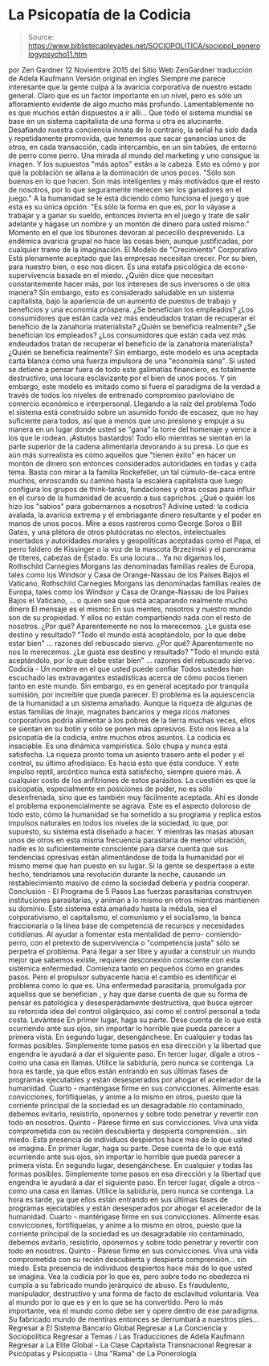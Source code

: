 # La Psicopatía de la Codicia

> Source: https://www.bibliotecapleyades.net/SOCIOPOLITICA/sociopol_ponerologypsycho11.htm

por Zen Gardner 12 Noviembre 2015
del Sitio Web ZenGardner
traducción de Adela Kaufmann Versión original en ingles
Siempre me parece interesante que la gente culpa a la avaricia corporativa de nuestro estado general. Claro que es un factor importante en un nivel, pero es sólo un afloramiento evidente de algo mucho más profundo.
Lamentablemente no es que muchos están dispuestos a ir allí...
Que todo el sistema mundial se base en un sistema capitalista de una forma u otra es alucinante. Desafiando nuestra conciencia innata de lo contrario, la señal ha sido dada y repetidamente promovida, que tenemos que sacar ganancias unos de otros, en cada transacción, cada intercambio, en un sin tabúes, de entorno de perro come perro.
Una mirada al mundo del marketing y uno consigue la imagen. Y los supuestos "más aptos" están a la cabeza.
Esto es cómo y por qué la población se allana a la dominación de unos pocos.
"Sólo son buenos en lo que hacen. Son más inteligentes y más motivados que el resto de nosotros, por lo que seguramente merecen ser los ganadores en el juego."
A la humanidad se le está diciendo cómo funciona el juego y que esta es su única opción.
"Es sólo la forma en que es, por lo váyase a trabajar y a ganar su sueldo, entonces invierta en el juego y trate de salir adelante y hágase un nombre y un montón de dinero para usted mismo."
Momento en el que los tiburones devoran al pececillo desprevenido.
La endémica avaricia grupal no hace las cosas bien, aunque justificadas, por cualquier tramo de la imaginación.
El Modelo de "Crecimiento" Corporativo Está plenamente aceptado que las empresas necesitan crecer.
Por su bien, para nuestro bien, o eso nos dicen. Es una estafa psicológica de econo-supervivencia basada en el miedo. ¿Quién dice que necesitan constantemente hacer más, por los intereses de sus inversores o de otra manera?
Sin embargo, esto es considerado saludable en un sistema capitalista, bajo la apariencia de un aumento de puestos de trabajo y beneficios y una economía próspera.
¿Se benefician los empleados? ¿Los consumidores que están cada vez más endeudados tratan de recuperar el beneficio de la zanahoria materialista? ¿Quién se beneficia realmente?
¿Se benefician los empleados?
¿Los consumidores que están cada vez más endeudados tratan de recuperar el beneficio de la zanahoria materialista?
¿Quién se beneficia realmente?
Sin embargo, este modelo es una aceptada carta blanca como una fuerza impulsora de una "economía sana".
Si usted se detiene a pensar fuera de todo este galimatías financiero, es totalmente destructivo, una locura esclavizante por el bien de unos pocos. Y sin embargo, este modelo es imitado como si fuera el paradigma de la verdad a través de todos los niveles de entrenado compromiso pavloviano de comercio económico e interpersonal.
Llegando a la raíz del problema Todo el sistema está construido sobre un asumido fondo de escasez, que no hay suficiente para todos, así que a menos que uno presione y empuje a su manera en un lugar donde usted se "gana" la torre del homenaje y vence a los que le rodean.
¡Astutos bastardos! Todo ello mientras se sientan en la parte superior de la cadena alimentaria devorando a su presa.
Lo que es aún más surrealista es cómo aquellos que "tienen éxito" en hacer un montón de dinero son entonces considerados autoridades en todas y cada tema.
Basta con mirar a la familia Rockefeller, un tal cúmulo-de-caca entre muchos, enroscando su camino hasta la escalera capitalista que luego configura los grupos de think-tanks, fundaciones y otras cosas para influir en el curso de la humanidad de acuerdo a sus caprichos.
¿Qué o quién los hizo los "sabios" para gobernarnos a nosotros? Adivine usted: la codicia avalada, la avaricia extrema y el embriagante dinero resultante y el poder en manos de unos pocos.
Mire a esos rastreros como George Soros o Bill Gates, y una plétora de otros plutócratas no electos, intelectuales insertados y autoridades morales y geopolíticas aceptadas como el Papa, el perro faldero de Kissinger o la voz de la mascota Brzezinski y el panorama de títeres, cabezas de Estado. Es una locura...
Ya no digamos los,
Rothschild Carnegies Morgans las denominadas familias reales de Europa, tales como los Windsor y Casa de Orange-Nassau de los Países Bajos el Vaticano,
Rothschild
Carnegies
Morgans
las denominadas familias reales de Europa, tales como los Windsor y Casa de Orange-Nassau de los Países Bajos
el Vaticano,
... o quien sea que está acaparando realmente mucho dinero
El mensaje es el mismo:
En sus mentes, nosotros y nuestro mundo son de su propiedad.
Y ellos no están compartiendo nada con el resto de nosotros.
¿Por qué? Aparentemente no nos lo merecemos. ¿Le gusta ese destino y resultado? "Todo el mundo está aceptándolo, por lo que debe estar bien" ... razones del rebuscado siervo.
¿Por qué? Aparentemente no nos lo merecemos.
¿Le gusta ese destino y resultado? "Todo el mundo está aceptándolo, por lo que debe estar bien" ... razones del rebuscado siervo.
Codicia - Un nombre en el que usted puede confiar Todos ustedes han escuchado las extravagantes estadísticas acerca de cómo pocos tienen tanto en este mundo.
Sin embargo, es en general aceptado por tranquila sumisión, por increíble que pueda parecer. El problema es la aquiescencia de la humanidad a un sistema amañado.
Aunque la riqueza de algunas de estas familias de linaje, magnates bancarios y mega ricos matones corporativos podría alimentar a los pobres de la tierra muchas veces, ellos se sientan en su botín y sólo se ponen más opresivos.
Esto nos lleva a la psicopatía de la codicia, entre muchos otros asuntos.
La codicia es insaciable. Es una dinámica vampirística. Sólo chupa y nunca está satisfecha. La riqueza pronto toma un asiento trasero ante el poder y el control, su último afrodisíaco. Es hacia esto que ésta conduce.
Y este impulso reptil, arcóntico nunca está satisfecho, siempre quiere más. A cualquier costo de los anfitriones de estos parásitos. La cuestión es que la psicopatía, especialmente en posiciones de poder, no es sólo desenfrenada, sino que es también muy fácilmente aceptada. Ahí es donde el problema exponencialmente se agrava.
Este es el aspecto doloroso de todo esto, cómo la humanidad se ha sometido a su programa y replica estos impulsos naturales en todos los niveles de la sociedad, lo que, por supuesto, su sistema está diseñado a hacer.
Y mientras las masas abusan unos de otros en esta misma frecuencia parasitaria de menor vibración, nadie es lo suficientemente consciente para darse cuenta que sus tendencias opresivas están alimentándose de toda la humanidad por el mismo meme que han puesto en su lugar.
Si la gente se despertase a este hecho, tendríamos una revolución durante la noche, causando un restablecimiento masivo de cómo la sociedad debería y podría cooperar.
Conclusión - El Programa de 5 Pasos Las fuerzas parasitarias construyen instituciones parasitarias, y animan a lo mismo en otros mientras mantienen su dominio.
Este sistema está amañado hasta la médula, sea el corporativismo, el capitalismo, el comunismo y el socialismo, la banca fraccionaria o la línea base de competencia de recursos y necesidades cotidianas.
Al ayudar a fomentar esta mentalidad de perro- comiendo- perro, con el pretexto de supervivencia o "competencia justa" sólo se perpetra el problema.
Para llegar a ser libre y ayudar a construir un mundo mejor que sabemos existe, requiere desconexión consciente con esta sistémica enfermedad. Comienza tanto en pequeños como en grandes pasos.
Pero el propulsor subyacente hacia el cambio es identificar el problema como lo que es.
Una enfermedad parasitaria, promulgada por aquellos que se benefician , y hay que darse cuenta de que su forma de pensar es patológica y desesperadamente destructiva, que busca ejercer su retorcida idea del control oligárquico, así como el control personal a toda costa.
Levántese
En primer lugar, haga su parte. Dese cuenta de lo que está ocurriendo ante sus ojos, sin importar lo horrible que pueda parecer a primera vista. En segundo lugar, desengánchese. En cualquier y todas las formas posibles. Simplemente tome pasos en esa dirección y la libertad que engendra le ayudará a dar el siguiente paso. En tercer lugar, dígale a otros - como una casa en llamas. Utilice la sabiduría, pero nunca se contenga. La hora es tarde, ya que ellos están entrando en sus últimas fases de programas ejecutables y están desesperados por ahogar el acelerador de la humanidad. Cuarto - manténgase firme en sus convicciones. Alimente esas convicciones, fortifíquelas, y anime a lo mismo en otros, puesto que la corriente principal de la sociedad es un desagradable río contaminado, debemos evitarlo, resistirlo, oponernos y sobre todo penetrar y revertir con todo en nosotros. Quinto - Párese firme en sus convicciones. Viva una vida comprometida con su recién descubierta y despierta comprensión... sin miedo. Esta presencia de individuos despiertos hace más de lo que usted se imagina.
En primer lugar, haga su parte. Dese cuenta de lo que está ocurriendo ante sus ojos, sin importar lo horrible que pueda parecer a primera vista.
En segundo lugar, desengánchese. En cualquier y todas las formas posibles. Simplemente tome pasos en esa dirección y la libertad que engendra le ayudará a dar el siguiente paso.
En tercer lugar, dígale a otros - como una casa en llamas. Utilice la sabiduría, pero nunca se contenga. La hora es tarde, ya que ellos están entrando en sus últimas fases de programas ejecutables y están desesperados por ahogar el acelerador de la humanidad.
Cuarto - manténgase firme en sus convicciones. Alimente esas convicciones, fortifíquelas, y anime a lo mismo en otros, puesto que la corriente principal de la sociedad es un desagradable río contaminado, debemos evitarlo, resistirlo, oponernos y sobre todo penetrar y revertir con todo en nosotros.
Quinto - Párese firme en sus convicciones. Viva una vida comprometida con su recién descubierta y despierta comprensión... sin miedo. Esta presencia de individuos despiertos hace más de lo que usted se imagina.
Vea la codicia por lo que es, pero sobre todo no obedezca ni cumpla a su fabricado mundo jerárquico de abuso.
Es fraudulento, manipulador, destructivo y una forma de facto de esclavitud voluntaria. Vea al mundo por lo que es y en lo que se ha convertido. Pero lo más importante, vea el mundo como debe ser y opere dentro de ese paradigma.
Su fabricado mundo de mentiras entonces se derrumbará a nuestros pies...
Regresar a El Sistema Bancario Global
Regresar a La Conciencia y Sociopolítica
Regresar a Temas / Las Traducciones de Adela Kaufmann
Regresar a La Elite Global - La Clase Capitalista Transnacional
Regresar a Psicópatas y Psicopatía - Una "Rama" de La Ponerología
